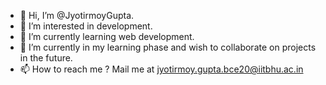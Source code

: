 - 👋 Hi, I’m @JyotirmoyGupta.
- 👀 I’m interested in development.
- 🌱 I’m currently learning web development.
- 💞️ I’m currently in my learning phase and wish to collaborate on projects in the future.
- 📫 How to reach me ? Mail me at jyotirmoy.gupta.bce20@iitbhu.ac.in

<!---
JyotirmoyGupta/JyotirmoyGupta is a ✨ special ✨ repository because its `README.md` (this file) appears on your GitHub profile.
You can click the Preview link to take a look at your changes.
--->

